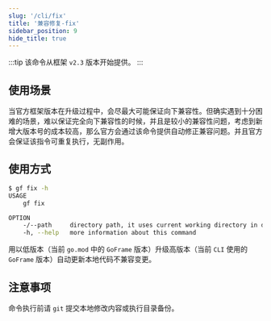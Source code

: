```yaml
---
slug: '/cli/fix'
title: '兼容修复-fix'
sidebar_position: 9
hide_title: true
---
```

:::tip
该命令从框架 `v2.3` 版本开始提供。
:::
## 使用场景

当官方框架版本在升级过程中，会尽最大可能保证向下兼容性。但确实遇到十分困难的场景，难以保证完全向下兼容性的时候，并且是较小的兼容性问题，考虑到新增大版本号的成本较高，那么官方会通过该命令提供自动修正兼容问题。并且官方会保证该指令可重复执行，无副作用。

## 使用方式

```bash
$ gf fix -h
USAGE
    gf fix

OPTION
    -/--path     directory path, it uses current working directory in default
    -h, --help   more information about this command
```

用以低版本（当前 `go.mod` 中的 `GoFrame` 版本）升级高版本（当前 `CLI` 使用的 `GoFrame` 版本）自动更新本地代码不兼容变更。

## 注意事项

命令执行前请 `git` 提交本地修改内容或执行目录备份。